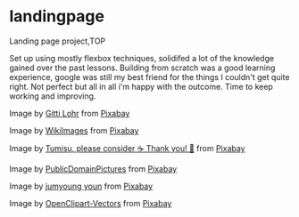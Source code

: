 # landingpage
Landing page project,TOP

Set up using mostly flexbox techniques, solidifed a lot of the knowledge gained over the past lessons.
Building from scratch was a good learning experience, google was still my best friend for the things I couldn't get quite right.
Not perfect but all in all i'm happy with the outcome. Time to keep working and improving.












Image by <a href="https://pixabay.com/users/lohrelei-1422286/?utm_source=link-attribution&amp;utm_medium=referral&amp;utm_campaign=image&amp;utm_content=1142967">Gitti Lohr</a> from <a href="https://pixabay.com//?utm_source=link-attribution&amp;utm_medium=referral&amp;utm_campaign=image&amp;utm_content=1142967">Pixabay</a>


Image by <a href="https://pixabay.com/users/wikiimages-1897/?utm_source=link-attribution&amp;utm_medium=referral&amp;utm_campaign=image&amp;utm_content=60558">WikiImages</a> from <a href="https://pixabay.com//?utm_source=link-attribution&amp;utm_medium=referral&amp;utm_campaign=image&amp;utm_content=60558">Pixabay</a>


Image by <a href="https://pixabay.com/users/tumisu-148124/?utm_source=link-attribution&amp;utm_medium=referral&amp;utm_campaign=image&amp;utm_content=7112522">Tumisu, please consider ☕ Thank you! 🤗</a> from <a href="https://pixabay.com//?utm_source=link-attribution&amp;utm_medium=referral&amp;utm_campaign=image&amp;utm_content=7112522">Pixabay</a>


Image by <a href="https://pixabay.com/users/publicdomainpictures-14/?utm_source=link-attribution&amp;utm_medium=referral&amp;utm_campaign=image&amp;utm_content=164880">PublicDomainPictures</a> from <a href="https://pixabay.com//?utm_source=link-attribution&amp;utm_medium=referral&amp;utm_campaign=image&amp;utm_content=164880">Pixabay</a>


Image by <a href="https://pixabay.com/users/moonsword-4256323/?utm_source=link-attribution&amp;utm_medium=referral&amp;utm_campaign=image&amp;utm_content=3239709">jumyoung youn</a> from <a href="https://pixabay.com//?utm_source=link-attribution&amp;utm_medium=referral&amp;utm_campaign=image&amp;utm_content=3239709">Pixabay</a>


Image by <a href="https://pixabay.com/users/openclipart-vectors-30363/?utm_source=link-attribution&amp;utm_medium=referral&amp;utm_campaign=image&amp;utm_content=1293744">OpenClipart-Vectors</a> from <a href="https://pixabay.com//?utm_source=link-attribution&amp;utm_medium=referral&amp;utm_campaign=image&amp;utm_content=1293744">Pixabay</a>

